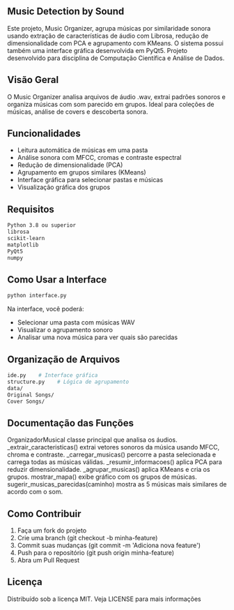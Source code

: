 ## Music Detection by Sound
Este projeto, Music Organizer, agrupa músicas por similaridade sonora usando extração de características de áudio com
Librosa, redução de dimensionalidade com PCA e agrupamento com KMeans. O sistema possui também
uma interface gráfica desenvolvida em PyQt5. Projeto desenvolvido para disciplina de Computação Científica e Análise de Dados.

## Visão Geral
O Music Organizer analisa arquivos de áudio .wav, extrai padrões sonoros e organiza músicas com som
parecido em grupos. Ideal para coleções de músicas, análise de covers e descoberta sonora.

## Funcionalidades
- Leitura automática de músicas em uma pasta
- Análise sonora com MFCC, cromas e contraste espectral
- Redução de dimensionalidade (PCA)
- Agrupamento em grupos similares (KMeans)
- Interface gráfica para selecionar pastas e músicas
- Visualização gráfica dos grupos
  
## Requisitos
```bash
Python 3.8 ou superior
librosa
scikit-learn
matplotlib
PyQt5
numpy
```

## Como Usar a Interface
```bash
python interface.py
```
Na interface, você poderá:
- Selecionar uma pasta com músicas WAV
- Visualizar o agrupamento sonoro
- Analisar uma nova música para ver quais são parecidas

## Organização de Arquivos
 ```bash
 ide.py    # Interface gráfica
 structure.py    # Lógica de agrupamento
 data/
 Original Songs/
 Cover Songs/
```
 
## Documentação das Funções
OrganizadorMusical classe principal que analisa os áudios.
_extrair_caracteristicas() extrai vetores sonoros da música usando MFCC, chroma e contraste.
_carregar_musicas() percorre a pasta selecionada e carrega todas as músicas válidas.
_resumir_informacoes() aplica PCA para reduzir dimensionalidade.
_agrupar_musicas() aplica KMeans e cria os grupos.
mostrar_mapa() exibe gráfico com os grupos de músicas.
sugerir_musicas_parecidas(caminho) mostra as 5 músicas mais similares de acordo com o som.

## Como Contribuir
1. Faça um fork do projeto
2. Crie uma branch (git checkout -b minha-feature)
3. Commit suas mudanças (git commit -m 'Adiciona nova feature')
4. Push para o repositório (git push origin minha-feature)
5. Abra um Pull Request

## Licença
Distribuído sob a licença MIT. Veja LICENSE para mais informações

